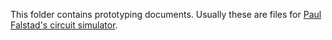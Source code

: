 This folder contains prototyping documents. Usually these are files for
[Paul Falstad's circuit simulator](http://www.falstad.com/circuit/circuitjs.html).
